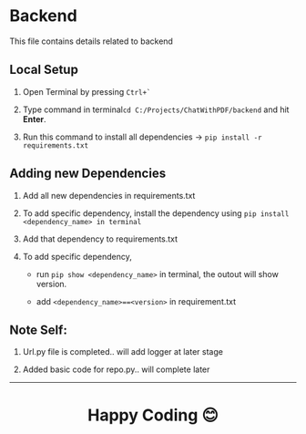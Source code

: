 # Backend
This file contains details related to backend

## Local Setup
1. Open Terminal by pressing ``Ctrl+` ``

2. Type command in terminal`cd C:/Projects/ChatWithPDF/backend` and hit **Enter**.

3. Run this command to install all dependencies -> `pip install -r requirements.txt`

## Adding new Dependencies
1. Add all new dependencies in requirements.txt

2. To add specific dependency, install the dependency using `pip install <dependency_name> in terminal`

3. Add that dependency to requirements.txt

4. To add specific dependency, 
    - run `pip show <dependency_name>` in terminal, the outout will show version.
    
    - add `<dependency_name>==<version>` in requirement.txt


## Note Self:
1. Url.py file is completed.. will add logger at later stage

2. Added basic code for repo.py.. will complete later  

-----------------------------------------------------
# <p align="Center">Happy Coding 😊</p>